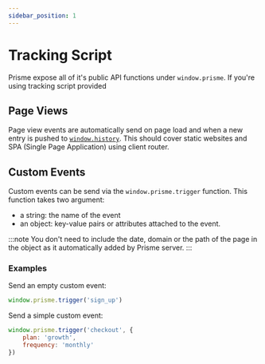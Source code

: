 ```yaml
---
sidebar_position: 1
---
```


# Tracking Script

Prisme expose all of it's public API functions under `window.prisme`. If you're
using tracking script provided

## Page Views

Page view events are automatically send on page load and when a new entry is
pushed to [`window.history`](https://developer.mozilla.org/en-US/docs/Web/API/History/pushState).
This should cover static websites and SPA (Single Page Application) using client router.

## Custom Events

Custom events can be send via the `window.prisme.trigger` function. This 
function takes two argument:
* a string: the name of the event
* an object: key-value pairs or attributes attached to the event.

:::note
You don't need to include the date, domain or the path of the page in the object
as it automatically added by Prisme server.
:::

### Examples

Send an empty custom event:

```js
window.prisme.trigger('sign_up')
```

Send a simple custom event:

```js
window.prisme.trigger('checkout', {
    plan: 'growth',
    frequency: 'monthly'
})
```
